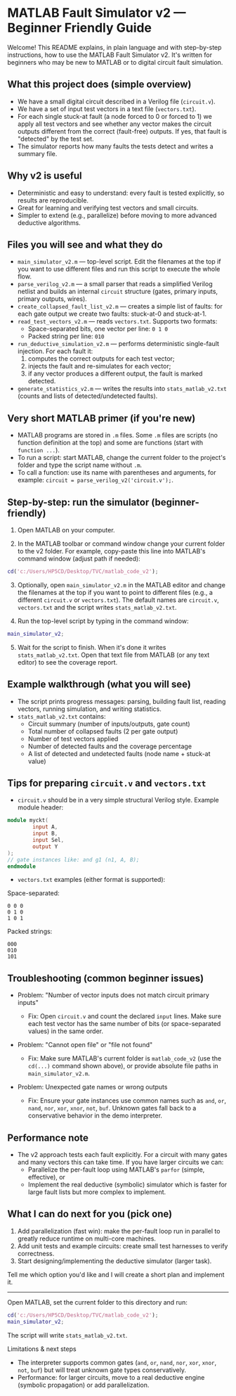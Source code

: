 # MATLAB Fault Simulator v2 — Beginner Friendly Guide

Welcome! This README explains, in plain language and with step-by-step instructions, how to use the MATLAB Fault Simulator v2. It's written for beginners who may be new to MATLAB or to digital circuit fault simulation.

What this project does (simple overview)
--------------------------------------

- We have a small digital circuit described in a Verilog file (`circuit.v`).
- We have a set of input test vectors in a text file (`vectors.txt`).
- For each single stuck-at fault (a node forced to 0 or forced to 1) we apply all test vectors and see whether any vector makes the circuit outputs different from the correct (fault-free) outputs. If yes, that fault is "detected" by the test set.
- The simulator reports how many faults the tests detect and writes a summary file.

Why v2 is useful
-----------------

- Deterministic and easy to understand: every fault is tested explicitly, so results are reproducible.
- Great for learning and verifying test vectors and small circuits.
- Simpler to extend (e.g., parallelize) before moving to more advanced deductive algorithms.

Files you will see and what they do
----------------------------------

- `main_simulator_v2.m` — top-level script. Edit the filenames at the top if you want to use different files and run this script to execute the whole flow.
- `parse_verilog_v2.m` — a small parser that reads a simplified Verilog netlist and builds an internal `circuit` structure (gates, primary inputs, primary outputs, wires).
- `create_collapsed_fault_list_v2.m` — creates a simple list of faults: for each gate output we create two faults: stuck-at-0 and stuck-at-1.
- `read_test_vectors_v2.m` — reads `vectors.txt`. Supports two formats:
	- Space-separated bits, one vector per line: `0 1 0`
	- Packed string per line: `010`
- `run_deductive_simulation_v2.m` — performs deterministic single-fault injection. For each fault it:
	1) computes the correct outputs for each test vector;
	2) injects the fault and re-simulates for each vector;
	3) if any vector produces a different output, the fault is marked detected.
- `generate_statistics_v2.m` — writes the results into `stats_matlab_v2.txt` (counts and lists of detected/undetected faults).

Very short MATLAB primer (if you're new)
---------------------------------------

- MATLAB programs are stored in `.m` files. Some `.m` files are scripts (no function definition at the top) and some are functions (start with `function ...`).
- To run a script: start MATLAB, change the current folder to the project's folder and type the script name without `.m`.
- To call a function: use its name with parentheses and arguments, for example: `circuit = parse_verilog_v2('circuit.v');`.

Step-by-step: run the simulator (beginner-friendly)
--------------------------------------------------

1) Open MATLAB on your computer.

2) In the MATLAB toolbar or command window change your current folder to the v2 folder. For example, copy-paste this line into MATLAB's command window (adjust path if needed):

```matlab
cd('c:/Users/HP5CD/Desktop/TVC/matlab_code_v2');
```

3) Optionally, open `main_simulator_v2.m` in the MATLAB editor and change the filenames at the top if you want to point to different files (e.g., a different `circuit.v` or `vectors.txt`). The default names are `circuit.v`, `vectors.txt` and the script writes `stats_matlab_v2.txt`.

4) Run the top-level script by typing in the command window:

```matlab
main_simulator_v2;
```

5) Wait for the script to finish. When it's done it writes `stats_matlab_v2.txt`. Open that text file from MATLAB (or any text editor) to see the coverage report.

Example walkthrough (what you will see)
-------------------------------------

- The script prints progress messages: parsing, building fault list, reading vectors, running simulation, and writing statistics.
- `stats_matlab_v2.txt` contains:
	- Circuit summary (number of inputs/outputs, gate count)
	- Total number of collapsed faults (2 per gate output)
	- Number of test vectors applied
	- Number of detected faults and the coverage percentage
	- A list of detected and undetected faults (node name + stuck-at value)

Tips for preparing `circuit.v` and `vectors.txt`
------------------------------------------------

- `circuit.v` should be in a very simple structural Verilog style. Example module header:

```verilog
module myckt(
		input A,
		input B,
		input Sel,
		output Y
);
// gate instances like: and g1 (n1, A, B);
endmodule
```

- `vectors.txt` examples (either format is supported):

Space-separated:
```
0 0 0
0 1 0
1 0 1
```

Packed strings:
```
000
010
101
```

Troubleshooting (common beginner issues)
---------------------------------------

- Problem: "Number of vector inputs does not match circuit primary inputs"
	- Fix: Open `circuit.v` and count the declared `input` lines. Make sure each test vector has the same number of bits (or space-separated values) in the same order.

- Problem: "Cannot open file" or "file not found"
	- Fix: Make sure MATLAB's current folder is `matlab_code_v2` (use the `cd(...)` command shown above), or provide absolute file paths in `main_simulator_v2.m`.

- Problem: Unexpected gate names or wrong outputs
	- Fix: Ensure your gate instances use common names such as `and`, `or`, `nand`, `nor`, `xor`, `xnor`, `not`, `buf`. Unknown gates fall back to a conservative behavior in the demo interpreter.

Performance note
----------------

- The v2 approach tests each fault explicitly. For a circuit with many gates and many vectors this can take time. If you have larger circuits we can:
	- Parallelize the per-fault loop using MATLAB's `parfor` (simple, effective), or
	- Implement the real deductive (symbolic) simulator which is faster for large fault lists but more complex to implement.

What I can do next for you (pick one)
------------------------------------

1) Add parallelization (fast win): make the per-fault loop run in parallel to greatly reduce runtime on multi-core machines.
2) Add unit tests and example circuits: create small test harnesses to verify correctness.
3) Start designing/implementing the deductive simulator (larger task).

Tell me which option you'd like and I will create a short plan and implement it.

----
Open MATLAB, set the current folder to this directory and run:

```matlab
cd('c:/Users/HP5CD/Desktop/TVC/matlab_code_v2');
main_simulator_v2;
```

The script will write `stats_matlab_v2.txt`.

Limitations & next steps
- The interpreter supports common gates (`and`, `or`, `nand`, `nor`, `xor`, `xnor`, `not`, `buf`) but will treat unknown gate types conservatively.
- Performance: for larger circuits, move to a real deductive engine (symbolic propagation) or add parallelization.
